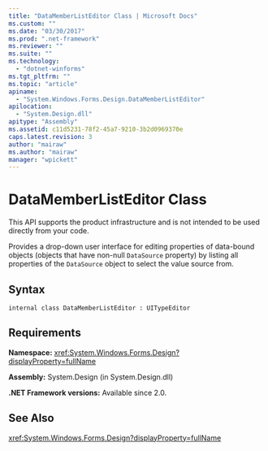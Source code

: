 ```yaml
---
title: "DataMemberListEditor Class | Microsoft Docs"
ms.custom: ""
ms.date: "03/30/2017"
ms.prod: ".net-framework"
ms.reviewer: ""
ms.suite: ""
ms.technology: 
  - "dotnet-winforms"
ms.tgt_pltfrm: ""
ms.topic: "article"
apiname: 
  - "System.Windows.Forms.Design.DataMemberListEditor"
apilocation: 
  - "System.Design.dll"
apitype: "Assembly"
ms.assetid: c11d5231-78f2-45a7-9210-3b2d0969370e
caps.latest.revision: 3
author: "mairaw"
ms.author: "mairaw"
manager: "wpickett"
---
```

# DataMemberListEditor Class
This API supports the product infrastructure and is not intended to be used directly from your code.  
  
 Provides a drop-down user interface for editing properties of data-bound objects (objects that have non-null `DataSource` property) by listing all properties of the `DataSource` object to select the value source from.  
  
## Syntax  
  
```  
internal class DataMemberListEditor : UITypeEditor  
```  
  
## Requirements  
 **Namespace:** <xref:System.Windows.Forms.Design?displayProperty=fullName>  
  
 **Assembly:** System.Design (in System.Design.dll)  
  
 **.NET Framework versions:** Available since 2.0.  
  
## See Also  
 <xref:System.Windows.Forms.Design?displayProperty=fullName>